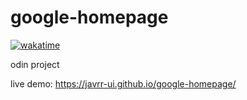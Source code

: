 # google-homepage

[![wakatime](https://wakatime.com/badge/github/javrr-ui/google-homepage.svg)](https://wakatime.com/badge/github/javrr-ui/google-homepage)

odin project

live demo: <https://javrr-ui.github.io/google-homepage/>
